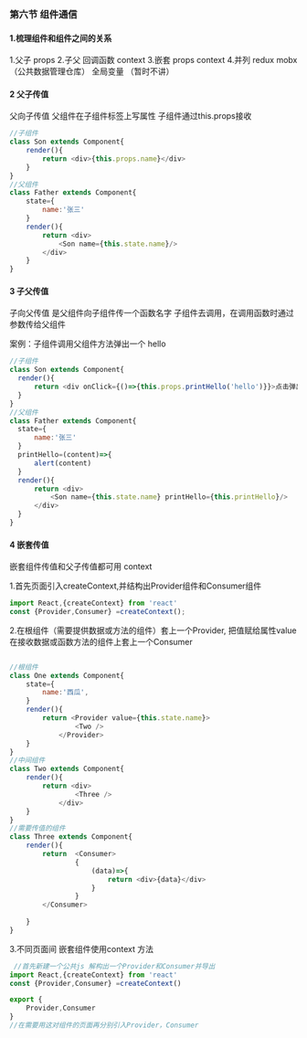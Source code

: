 ### 第六节 组件通信

#### 1.梳理组件和组件之间的关系
1.父子 props
2.子父 回调函数 context
3.嵌套 props context
4.并列 redux mobx（公共数据管理仓库） 全局变量 （暂时不讲）

#### 2 父子传值

父向子传值 父组件在子组件标签上写属性 子组件通过this.props接收

```js
//子组件
class Son extends Component{
    render(){
        return <div>{this.props.name}</div>
    }
}
//父组件
class Father extends Component{
    state={
        name:'张三'
    }
    render(){
        return <div>
            <Son name={this.state.name}/>
        </div>
    }
}
```
#### 3 子父传值
子向父传值 是父组件向子组件传一个函数名字 子组件去调用，在调用函数时通过参数传给父组件

案例：子组件调用父组件方法弹出一个 hello
```js
//子组件
class Son extends Component{
  render(){
      return <div onClick={()=>{this.props.printHello('hello')}}>点击弹出hello</div>
  }
}
//父组件
class Father extends Component{
  state={
      name:'张三'
  }
  printHello=(content)=>{
      alert(content)
  }
  render(){
      return <div>
          <Son name={this.state.name} printHello={this.printHello}/>
      </div>
  }
}
```

#### 4 嵌套传值 
嵌套组件传值和父子传值都可用 context

1.首先页面引入createContext,并结构出Provider组件和Consumer组件
```js
import React,{createContext} from 'react'
const {Provider,Consumer} =createContext();
```
2.在根组件（需要提供数据或方法的组件）套上一个Provider, 把值赋给属性value
  在接收数据或函数方法的组件上套上一个Consumer
```js

//根组件
class One extends Component{
    state={
        name:'西瓜',
    }
    render(){
        return <Provider value={this.state.name}>   
                <Two />    
            </Provider>       
    }
}
//中间组件
class Two extends Component{
    render(){
        return <div>
                <Three />
            </div>
    }
}
//需要传值的组件
class Three extends Component{
    render(){
        return  <Consumer>
                {
                    (data)=>{
                        return <div>{data}</div>        
                    }
                }
        </Consumer>
         
    }
}

```
3.不同页面间 嵌套组件使用context 方法
```js
 //首先新建一个公共js 解构出一个Provider和Consumer并导出
import React,{createContext} from 'react'
const {Provider,Consumer} =createContext()

export {
    Provider,Consumer
}
//在需要用这对组件的页面再分别引入Provider，Consumer

```
